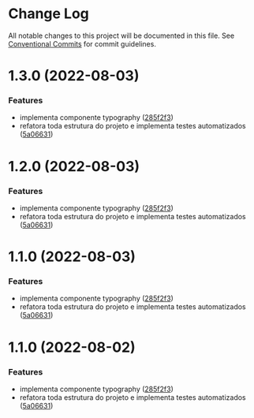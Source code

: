 # Change Log

All notable changes to this project will be documented in this file.
See [Conventional Commits](https://conventionalcommits.org) for commit guidelines.

# 1.3.0 (2022-08-03)

### Features

- implementa componente typography ([285f2f3](https://github.com/RanielliMontagna/rm_monorepo/commit/285f2f3b1e498d5b3a49da10121d18a6f79f7bc2))
- refatora toda estrutura do projeto e implementa testes automatizados ([5a06631](https://github.com/RanielliMontagna/rm_monorepo/commit/5a06631876b2a83215dc5a1c7bdf5cd496fe3d1b))

# 1.2.0 (2022-08-03)

### Features

- implementa componente typography ([285f2f3](https://github.com/RanielliMontagna/rm_monorepo/commit/285f2f3b1e498d5b3a49da10121d18a6f79f7bc2))
- refatora toda estrutura do projeto e implementa testes automatizados ([5a06631](https://github.com/RanielliMontagna/rm_monorepo/commit/5a06631876b2a83215dc5a1c7bdf5cd496fe3d1b))

# 1.1.0 (2022-08-03)

### Features

- implementa componente typography ([285f2f3](https://github.com/RanielliMontagna/rm_monorepo/commit/285f2f3b1e498d5b3a49da10121d18a6f79f7bc2))
- refatora toda estrutura do projeto e implementa testes automatizados ([5a06631](https://github.com/RanielliMontagna/rm_monorepo/commit/5a06631876b2a83215dc5a1c7bdf5cd496fe3d1b))

# 1.1.0 (2022-08-02)

### Features

- implementa componente typography ([285f2f3](https://github.com/RanielliMontagna/rm_monorepo/commit/285f2f3b1e498d5b3a49da10121d18a6f79f7bc2))
- refatora toda estrutura do projeto e implementa testes automatizados ([5a06631](https://github.com/RanielliMontagna/rm_monorepo/commit/5a06631876b2a83215dc5a1c7bdf5cd496fe3d1b))
